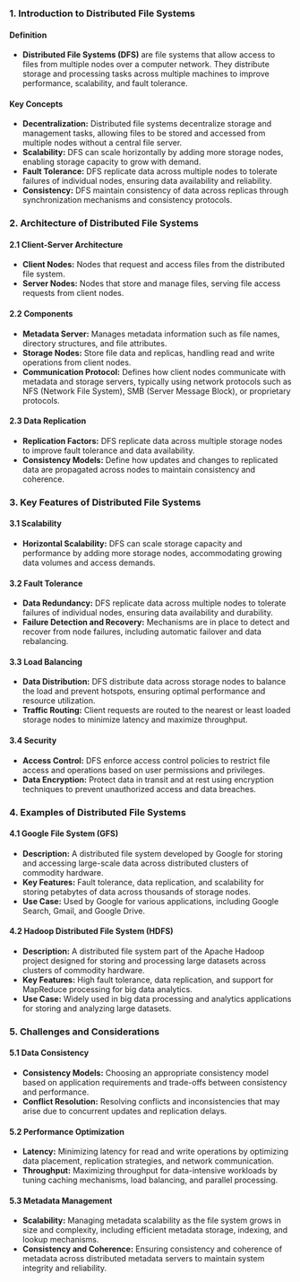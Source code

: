 ### 1\. Introduction to Distributed File Systems

#### Definition

- **Distributed File Systems (DFS)** are file systems that allow access to files from multiple nodes over a computer network. They distribute storage and processing tasks across multiple machines to improve performance, scalability, and fault tolerance.

#### Key Concepts

- **Decentralization:** Distributed file systems decentralize storage and management tasks, allowing files to be stored and accessed from multiple nodes without a central file server.
- **Scalability:** DFS can scale horizontally by adding more storage nodes, enabling storage capacity to grow with demand.
- **Fault Tolerance:** DFS replicate data across multiple nodes to tolerate failures of individual nodes, ensuring data availability and reliability.
- **Consistency:** DFS maintain consistency of data across replicas through synchronization mechanisms and consistency protocols.

### 2\. Architecture of Distributed File Systems

#### 2.1 Client-Server Architecture

- **Client Nodes:** Nodes that request and access files from the distributed file system.
- **Server Nodes:** Nodes that store and manage files, serving file access requests from client nodes.

#### 2.2 Components

- **Metadata Server:** Manages metadata information such as file names, directory structures, and file attributes.
- **Storage Nodes:** Store file data and replicas, handling read and write operations from client nodes.
- **Communication Protocol:** Defines how client nodes communicate with metadata and storage servers, typically using network protocols such as NFS (Network File System), SMB (Server Message Block), or proprietary protocols.

#### 2.3 Data Replication

- **Replication Factors:** DFS replicate data across multiple storage nodes to improve fault tolerance and data availability.
- **Consistency Models:** Define how updates and changes to replicated data are propagated across nodes to maintain consistency and coherence.

### 3\. Key Features of Distributed File Systems

#### 3.1 Scalability

- **Horizontal Scalability:** DFS can scale storage capacity and performance by adding more storage nodes, accommodating growing data volumes and access demands.

#### 3.2 Fault Tolerance

- **Data Redundancy:** DFS replicate data across multiple nodes to tolerate failures of individual nodes, ensuring data availability and durability.
- **Failure Detection and Recovery:** Mechanisms are in place to detect and recover from node failures, including automatic failover and data rebalancing.

#### 3.3 Load Balancing

- **Data Distribution:** DFS distribute data across storage nodes to balance the load and prevent hotspots, ensuring optimal performance and resource utilization.
- **Traffic Routing:** Client requests are routed to the nearest or least loaded storage nodes to minimize latency and maximize throughput.

#### 3.4 Security

- **Access Control:** DFS enforce access control policies to restrict file access and operations based on user permissions and privileges.
- **Data Encryption:** Protect data in transit and at rest using encryption techniques to prevent unauthorized access and data breaches.

### 4\. Examples of Distributed File Systems

#### 4.1 Google File System (GFS)

- **Description:** A distributed file system developed by Google for storing and accessing large-scale data across distributed clusters of commodity hardware.
- **Key Features:** Fault tolerance, data replication, and scalability for storing petabytes of data across thousands of storage nodes.
- **Use Case:** Used by Google for various applications, including Google Search, Gmail, and Google Drive.

#### 4.2 Hadoop Distributed File System (HDFS)

- **Description:** A distributed file system part of the Apache Hadoop project designed for storing and processing large datasets across clusters of commodity hardware.
- **Key Features:** High fault tolerance, data replication, and support for MapReduce processing for big data analytics.
- **Use Case:** Widely used in big data processing and analytics applications for storing and analyzing large datasets.

### 5\. Challenges and Considerations

#### 5.1 Data Consistency

- **Consistency Models:** Choosing an appropriate consistency model based on application requirements and trade-offs between consistency and performance.
- **Conflict Resolution:** Resolving conflicts and inconsistencies that may arise due to concurrent updates and replication delays.

#### 5.2 Performance Optimization

- **Latency:** Minimizing latency for read and write operations by optimizing data placement, replication strategies, and network communication.
- **Throughput:** Maximizing throughput for data-intensive workloads by tuning caching mechanisms, load balancing, and parallel processing.

#### 5.3 Metadata Management

- **Scalability:** Managing metadata scalability as the file system grows in size and complexity, including efficient metadata storage, indexing, and lookup mechanisms.
- **Consistency and Coherence:** Ensuring consistency and coherence of metadata across distributed metadata servers to maintain system integrity and reliability.